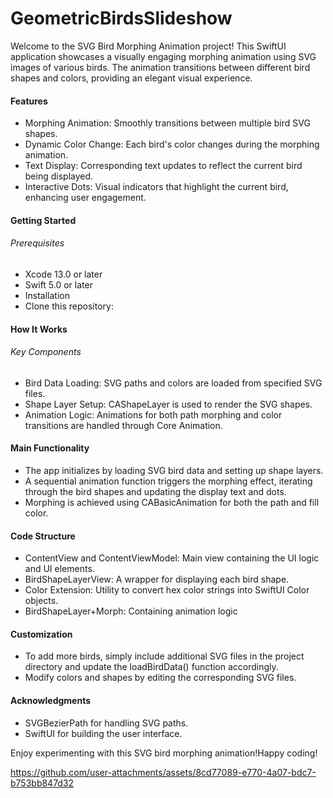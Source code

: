 # GeometricBirdsSlideshow

Welcome to the SVG Bird Morphing Animation project! This SwiftUI application showcases a visually engaging morphing animation using SVG images of various birds. The animation transitions between different bird shapes and colors, providing an elegant visual experience.

#### Features
* Morphing Animation: Smoothly transitions between multiple bird SVG shapes.
* Dynamic Color Change: Each bird's color changes during the morphing animation.
* Text Display: Corresponding text updates to reflect the current bird being displayed.
* Interactive Dots: Visual indicators that highlight the current bird, enhancing user engagement.

#### Getting Started
###### Prerequisites
* Xcode 13.0 or later
* Swift 5.0 or later
* Installation
* Clone this repository:

#### How It Works
###### Key Components
* Bird Data Loading: SVG paths and colors are loaded from specified SVG files.
* Shape Layer Setup: CAShapeLayer is used to render the SVG shapes.
* Animation Logic: Animations for both path morphing and color transitions are handled through Core Animation.

#### Main Functionality
* The app initializes by loading SVG bird data and setting up shape layers.
* A sequential animation function triggers the morphing effect, iterating through the bird shapes and updating the display text and dots.
* Morphing is achieved using CABasicAnimation for both the path and fill color.

#### Code Structure
* ContentView and ContentViewModel: Main view containing the UI logic and UI elements.
* BirdShapeLayerView: A wrapper for displaying each bird shape.
* Color Extension: Utility to convert hex color strings into SwiftUI Color objects.
* BirdShapeLayer+Morph: Containing animation logic

#### Customization
* To add more birds, simply include additional SVG files in the project directory and update the loadBirdData() function accordingly.
* Modify colors and shapes by editing the corresponding SVG files.

#### Acknowledgments

* SVGBezierPath for handling SVG paths.
* SwiftUI for building the user interface.

Enjoy experimenting with this SVG bird morphing animation!Happy coding!

https://github.com/user-attachments/assets/8cd77089-e770-4a07-bdc7-b753bb847d32

